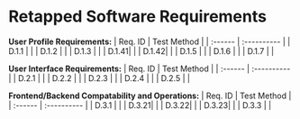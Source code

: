 # Retapped Software Requirements

**User Profile Requirements:**
| Req. ID | Test Method |
| :------ | :---------- |
| D.1.1 |  |
| D.1.2 |  |
| D.1.3 |  |
| D.1.41|  |
| D.1.42|  |
| D.1.5 |  |
| D.1.6 |  |
| D.1.7 |  | 

**User Interface Requirements:**
| Req. ID | Test Method |
| :------ | :---------- |
| D.2.1 |  |
| D.2.2 |  |
| D.2.3 |  |
| D.2.4 |  |
| D.2.5 |  |

**Frontend/Backend Compatability and Operations:**
| Req. ID | Test Method |
| :------ | :---------- |
| D.3.1 |  |
| D.3.21|  |
| D.3.22|  | 
| D.3.23|  |
| D.3.3 |  |
